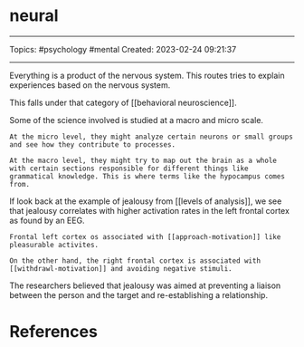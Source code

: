 # neural
---
Topics: #psychology #mental
Created: 2023-02-24 09:21:37

---

Everything is a product of the nervous system. This routes tries to explain experiences based on the nervous system.

This falls under that category of [[behavioral neuroscience]].

Some of the science involved is studied at a macro and micro scale.

```ad-example
At the micro level, they might analyze certain neurons or small groups and see how they contribute to processes.

At the macro level, they might try to map out the brain as a whole with certain sections responsible for different things like grammatical knowledge. This is where terms like the hypocampus comes from.
```

If look back at the example of jealousy from [[levels of analysis]], we see that jealousy correlates with higher activation rates in the left frontal cortex as found by an EEG.

```ad-seealso
Frontal left cortex os associated with [[approach-motivation]] like pleasurable activites.

On the other hand, the right frontal cortex is associated with [[withdrawl-motivation]] and avoiding negative stimuli.
```

The researchers believed that jealousy was aimed at preventing a liaison between the person and the target and re-establishing a relationship.

# References
